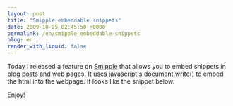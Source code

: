 ```yaml
---
layout: post
title: "Smipple embeddable snippets"
date: 2009-10-25 02:45:50 +0000
permalink: /en/smipple-embeddable-snippets
blog: en
render_with_liquid: false
---
```


<p>Today I released a feature on <a href="http://www.smipple.net">Smipple</a> that allows you to embed snippets in blog posts and web pages. It uses javascript&apos;s document.write() to embed the html into the webpage. It looks like the snippet below.</p>

<script type="text/javascript" src="http://www.smipple.net/embed/qvTFG40hEJoG1Npf"></script>

<p>Enjoy!</p>
